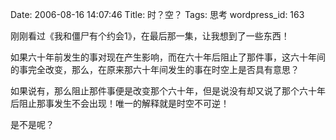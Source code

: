 Date: 2006-08-16 14:07:46
Title: 时？空？
Tags: 思考
wordpress_id: 163

刚刚看过《我和僵尸有个约会1》，在最后那一集，让我想到了一些东西！

如果六十年前发生的事对现在产生影响，而在六十年后阻止了那件事，这六十年间的事完全改变，那么，在原来那六十年间发生的事在时空上是否具有意思？

如果说有，那么阻止那件事便是改变那个六十年，但是说没有却又说了那个六十年后阻止那事发生不会出现！唯一的解释就是时空不可逆！

是不是呢？
